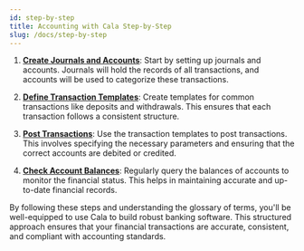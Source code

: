 ```yaml
---
id: step-by-step
title: Accounting with Cala Step-by-Step
slug: /docs/step-by-step
---
```


1. [**Create Journals and Accounts**](/docs/create-journal-and-accounts): Start by setting up journals and accounts. Journals will hold the records of all transactions, and accounts will be used to categorize these transactions.

2. [**Define Transaction Templates**](/docs/tx-template-create): Create templates for common transactions like deposits and withdrawals. This ensures that each transaction follows a consistent structure.

3. [**Post Transactions**](/docs/transaction-post): Use the transaction templates to post transactions. This involves specifying the necessary parameters and ensuring that the correct accounts are debited or credited.

4. [**Check Account Balances**](/docs/check-account-balance): Regularly query the balances of accounts to monitor the financial status. This helps in maintaining accurate and up-to-date financial records.

By following these steps and understanding the glossary of terms, you'll be well-equipped to use Cala to build robust banking software. This structured approach ensures that your financial transactions are accurate, consistent, and compliant with accounting standards.

